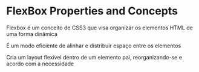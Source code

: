 # FlexBox Properties and Concepts

Flexbox é um conceito de CSS3 que visa organizar os elementos HTML de uma forma dinâmica

É um modo eficiente de alinhar e distribuir espaço entre os elementos

Cria um layout flexível dentro de um elemento pai, reorganizando-se e acordo com a necessidade